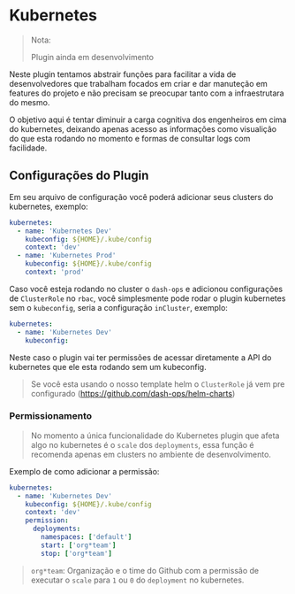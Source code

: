 # Kubernetes

> Nota:
>
> Plugin ainda em desenvolvimento

Neste plugin tentamos abstrair funções para facilitar a vida de desenvolvedores que trabalham focados em criar e dar manuteção em features do projeto e não precisam se preocupar tanto com a infraestrutara do mesmo.

O objetivo aqui é tentar diminuir a carga cognitiva dos engenheiros em cima do kubernetes, deixando apenas acesso as informações como visualição do que esta rodando no momento e formas de consultar logs com facilidade.

## Configurações do Plugin

Em seu arquivo de configuração você poderá adicionar seus clusters do kubernetes, exemplo:

```yaml
kubernetes:
  - name: 'Kubernetes Dev'
    kubeconfig: ${HOME}/.kube/config
    context: 'dev'
  - name: 'Kubernetes Prod'
    kubeconfig: ${HOME}/.kube/config
    context: 'prod'
```

Caso você esteja rodando no cluster o `dash-ops` e adicionou configurações de `ClusterRole` no `rbac`, você simplesmente pode rodar o plugin kubernetes sem o `kubeconfig`, seria a configuração `inCluster`, exemplo:

```yaml
kubernetes:
  - name: 'Kubernetes Dev'
    kubeconfig:
```

Neste caso o plugin vai ter permissões de acessar diretamente a API do kubernetes que ele esta rodando sem um kubeconfig.

> Se você esta usando o nosso template helm o `ClusterRole` já vem pre configurado (https://github.com/dash-ops/helm-charts)

### Permissionamento

> No momento a única funcionalidade do Kubernetes plugin que afeta algo no kubernetes é o `scale` dos `deployments`, essa função é recomenda apenas em clusters no ambiente de desenvolvimento.

Exemplo de como adicionar a permissão:

```yaml
kubernetes:
  - name: 'Kubernetes Dev'
    kubeconfig: ${HOME}/.kube/config
    context: 'dev'
    permission:
      deployments:
        namespaces: ['default']
        start: ['org*team']
        stop: ['org*team']
```

> `org*team`: Organização e o time do Github com a permissão de executar o `scale` para `1` ou `0` do `deployment` no kubernetes.
